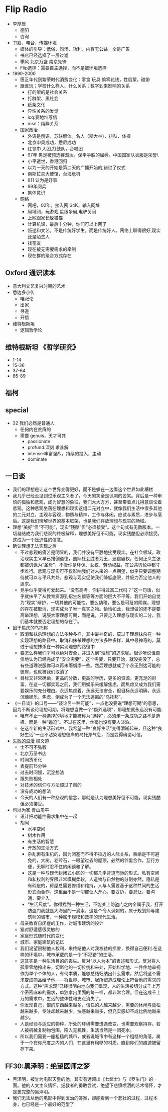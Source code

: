 # Flip Radio

* 李厚辰
  - 德阳
  - 咨询
* 书籍、电台、传媒环境
  - 媒体的引导：低俗、鸡汤、功利，内容无公益，全是广告
  - 书店已经选择了一层过滤
  - 季风 北京万盛 南京先锋
  - Flip选择：需要自主选择，而不是被环境选择
* 1990-2000
  - 匮乏年代到繁荣时代消费变化：零食 玩具 偷零花钱，性启蒙，磁带
  - 跟谁玩；学校什么样人、什么关系；数字到来影响的关系
    + 打的架的是社会关系
    + 打群架、黑社会
    + 纸条文化
    + 异性关系的发觉
    + icq:要地址写信
    + msn：纯粹关系
  - 国家政治
    + 外语是俄语，苏联解体。名人（斯大林）、排队、体操
    + 北京申奥成功，悉尼成功
    + 红领巾 入团,打鼓队，合唱团
    + 97年 男足被预选赛淘汰。保平争胜的屈辱。中国国家队衣服是荣誉\
    + 小平逝世，香港回归
    + 以为一天的开始是第二天的广播开始的,错过了仪式
    + 南斯拉夫大使馆，台海危机
    + 911 认为是好事
    + 99年阅兵
    + 集体意识
  - 网络
    + 网吧，02年，接入网 64K，输入网址
    + 局域网，玩游戏,星级争霸,电驴关闭
    + 上网跟家长躲猫猫
    + 计算机课，最后十分钟，你们可以上网了
    + 叛逆和文艺。不是传统好学生，而是传统好人。网络上聊得很好,现实还是陌生人
    + 找笔友
    + 现在被无需要需求的牵制
    + 现在群的聚合方式存在

## Oxford 通识读本

* 意大利文艺复兴时期的艺术
* 悉达多小传
  - 唯祀论
  - 出家
  - 寻道
  - 开悟
* 维特根斯坦
  - 逻辑哲学论

## 维特根斯坦 《哲学研究》

* 1-14
* 15-36
* 37-64
* 65-89

## 福柯

## special

* 32 我们必然是普通人
  - 任何内在贫瘠的
  - 需要 genuis，天才可其
    + passionate
    + profund:深刻 求甚解
    + intense:丰富强烈，持续的投入，主动
    + dominate

## 一日谈

* 我们的理想是让这个世界变得更好，而不是躲在一边看这个世界如此糟糕
* 我几乎已经没见到过乐观主义者了，今天的笑全是讽刺的苦笑。背后是一种审慎的孤独和悲观，成为智慧的象征，我们大大方方，甚至带着点儿得意谈论着悲观。这种悲观坐落在理想和现实这组二元对立中，就像我们生活中很多其他的二元对立，主观与客观，物质与精神，工作与休闲，应试与素质，进步与落后。这是我们理解世界的基本框架，也是我们存放理想与现实的场域。
* 理想“美好”但“不可能”，现实“残酷”但“必须接受”。这个句式有无数版本。一切凝结成为我们悲观的终极解释，理想美好但不可能，现实残酷但必须接受。这成为一个压迫性的信念。
* 确认理想无法实现之后
  - 不过悲观的痛苦是明显的，我们并没有平静地接受现实。在社会领域，政治现实主义早已推倒道德，国际社会胜者为王，迷信霸权。任何正义主张都被讥讽为“圣母”，不管你是环保、女权、劳动权益，在公共舆论中都寸步难行。悲观与现实可不仅影响我们对未来的一点期望，似乎只要调整期待就可以与平凡共处。悲观与现实促使我们降低底限，并极力否定他人的追求。
  - 竞争似乎变得可爱起来。“没有高考，你拼得过富二代吗？”这一句话，似乎就抹平了从教育资源到招生名额等等方面的巨大不平等。我们开始自觉为“现实”辩护，一切其他的可能性，要么幼稚，要么是可耻的阴谋。理想的存在被取消，现实成为了唯一真实之物。恰恰如此，我想做的还不是要高举理想，说服大家理想可期，而是说，只要走入理想与现实的二分，我们基本就要否定理想的存在了。
* 困于焦虑的乌托邦
  - 取消和抹杀理想的方法多种多样，其中最神奇的，莫过于理想抹杀在一种实现理想的路径中。取消和抹杀理想的方法多种多样，其中最神奇的，莫过于理想抹杀在一种实现理想的路径中
  - 要怎么样我们才可以绝对安全，并进入到“理想”的追求呢。很少听说谁自信地认为已经完成了“安全需要”，这个需要，只要开始，就没完没了，总有些道理说服你可以再未雨绸缪一些。然后理想就成了个永无到达可能的彼岸，也就被我们取消了
  - 目标又非常确凿，更高的分数，更高的学历，更多的资源，更充足的财富。在这一切都实现之前，我们用娱乐来缓解焦虑，而焦虑又成为我们需要娱乐的充分理由。永远焦虑着，永远无法安全，但目标永远明确，永远沉缅娱乐。焦虑，倒成为了一个无法逃离的“乌托邦”。
* 《一日谈》的口号——“谈论另一种可能”，一点也没要说“理想可期”的意思，因为不断谈论理想可期，将理想当做一个“额外选项”，那理想就永远没有可能.
  - 唯有不止一种选择的境地才能被称为“选择”，必须走一条成功之路不是选择，而是一种“逼迫”。不过在这里，丝毫也没有要人淡泊。
  - 在这个新的生活形式中，我希望一种“良好生活”变得清晰起来，且这种“良好生活”一点不沾染理想彼岸的乌托邦气息，而是变得确凿可信。
* [失败的浪漫](https://haokan.hao123.com/v?vid=7855409847929923102) 梁文道
  - 士不可不弘毅
  - 北京万圣书店
  - 时间货币化
  - 表提前15分钟
  - 过去时间慢，沉淀想法
  - 跟失败相处
  - 对技术的信仰与方法超过了目的
  - 没有成功的想法
  - 今天的人们有一种悲观的信念，那就是认为理想美好但不可能，现实残酷但必须接受。
* 何以为家 青山周平
  - 设计把功能性需求集中在一起
  - 胡同
    + 水平空间
    + 树木作用
    + 有生活的智慧
    + 开放的生活方式
    + 杂乱但有生机的，因为闭塞而不得不拉近的人际关系，熟络是不可避免的，大树，老砖石，一眼望过去的屋顶，必然的邻里合作，互行方便，无聊时忍不住的闲谈和了解。
    + 这是一种与现代封闭式小区的一切都几乎背道而驰的形式。私有空间和私权利的界限非常模糊柔软，人造物与自然物的分割亦然，隐私是有瑕疵的，房屋总需要修缮和维持，人与人需要基于这种共同的生活形式而合作，这里面不是一切都让人开心，要妥协，要忍让，要沟通，要介入。
    + “生活尺度”。你得找到一种生活，不能关上防盗门之内全属于我，打开防盗门我就是大海里的一滴水，这是个令人讽刺的，属于规划师与建筑师的城市，一种属于规模和效率的现代生活。
  - 母亲教育自闭症的工作，对城市建筑的设计
  - 猫对舒适感很灵敏的
  - 家庭形式随时代的变化
  - 城市、家庭建筑的记忆
  - 我们渴望限制他人权利，来终结他人对我权益的损害，换得自己便利.在这样的环境中，城市承载的是一个“不犯错”的生活。
  - 这其实是一种生活目的的丧失。反对“以人为本”的表述和形式。反对将人孤零零地拎出来，切断他的一切传统和来处，开始科学地、一件件地审视作为单个个体的人，有何本质，能够总结归纳出什么需求，然后将这个需求变成商品给予他——将世界、城市、居所塑造成理论上符合他的需求的方式。这种“需求观”已经很明白地向我们呈现，人的生活被切分成千上万个密密麻麻的需求，单独拿出里面的每一样，都非常合理。但在这成千上万的需求中，生活的整体性和支点消失了。
  - 你发现自己，恨的东西越来越多，信任的人越来越少，需要的休闲与放松越来越多，专注却越来越少，快感越来越多，但充实感却不成比例地越来越少。
  - 人是经验与适应的物种，所处的环境需要遭遇改变，也需要观察持存。若人被机械复制物包围，陷入无机性，生活当然是一团死水。
  - 所以我们需要一座粗糙的城市，或者说城市中有这样一个粗糙的角落，属于一个在你尺度之内的人们，在这里有粗糙的材质，直到你们的痕迹被留存下来。

## FF30:黑泽明：绝望医师之梦
* 黑泽明，被誉为电影天皇的他，其实有远超出《七武士》与《罗生门》的一面。他的人文主义情怀，拯救者的勇敢尝试，绝望下悲愤喷洒的艺术情怀，才是更完整的黑泽明。
* 我们无法从他的电影中得到医治的答案，却能看到一个悲壮的过程，过程本身，也已经是一个最好的范型了
